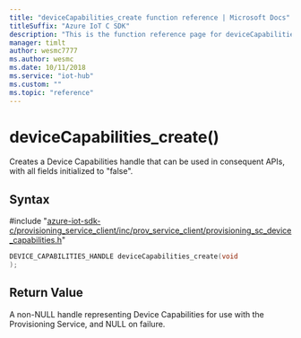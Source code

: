 ```yaml
---                             
title: "deviceCapabilities_create function reference | Microsoft Docs" 
titleSuffix: "Azure IoT C SDK"            
description: "This is the function reference page for deviceCapabilities_create() in the Azure IoT C SDK. This SDK is used with the Azure IoT Hub and Azure IoT Hub Device Provisioning Service"            
manager: timlt                 
author: wesmc7777              
ms.author: wesmc               
ms.date: 10/11/2018                    
ms.service: "iot-hub"             
ms.custom: ""                
ms.topic: "reference"        
---                            
```


# deviceCapabilities_create()

Creates a Device Capabilities handle that can be used in consequent APIs, with all fields initialized to "false".

## Syntax

\#include "[azure-iot-sdk-c/provisioning_service_client/inc/prov_service_client/provisioning_sc_device_capabilities.h](../provisioning-sc-device-capabilities-h.md)"  
```C
DEVICE_CAPABILITIES_HANDLE deviceCapabilities_create(void
);
```

## Return Value
A non-NULL handle representing Device Capabilities for use with the Provisioning Service, and NULL on failure.

